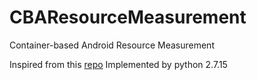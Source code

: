 # CBAResourceMeasurement
Container-based Android Resource Measurement

Inspired from this [repo](https://github.com/moby/moby/blob/eb131c5383db8cac633919f82abad86c99bffbe5/cli/command/container/stats_helpers.go#L175-L188)
Implemented by python 2.7.15

